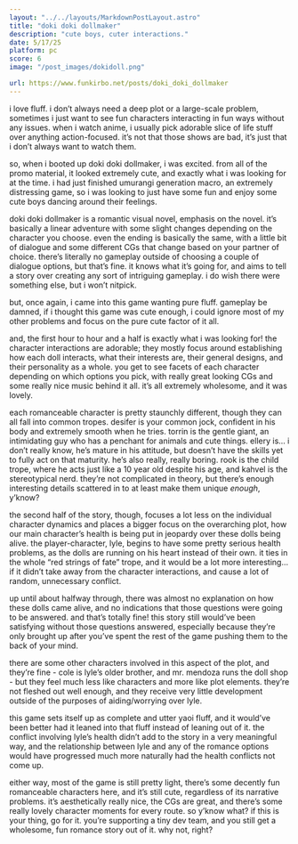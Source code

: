 ```yaml
---
layout: "../../layouts/MarkdownPostLayout.astro"
title: "doki doki dollmaker"
description: "cute boys, cuter interactions."
date: 5/17/25
platform: pc
score: 6
image: "/post_images/dokidoll.png"

url: https://www.funkirbo.net/posts/doki_doki_dollmaker
---
```

i love fluff. i don’t always need a deep plot or a large-scale problem, sometimes i just want to see fun characters interacting in fun ways without any issues. when i watch anime, i usually pick adorable slice of life stuff over anything action-focused. it’s not that those shows are bad, it’s just that i don’t always want to watch them.

so, when i booted up doki doki dollmaker, i was excited. from all of the promo material, it looked extremely cute, and exactly what i was looking for at the time. i had just finished umurangi generation macro, an extremely distressing game, so i was looking to just have some fun and enjoy some cute boys dancing around their feelings.

doki doki dollmaker is a romantic visual novel, emphasis on the novel. it’s basically a linear adventure with some slight changes depending on the character you choose. even the ending is basically the same, with a little bit of dialogue and some different CGs that change based on your partner of choice. there’s literally no gameplay outside of choosing a couple of dialogue options, but that’s fine. it knows what it’s going for, and aims to tell a story over creating any sort of intriguing gameplay. i do wish there were something else, but i won’t nitpick.

but, once again, i came into this game wanting pure fluff. gameplay be damned, if i thought this game was cute enough, i could ignore most of my other problems and focus on the pure cute factor of it all.

and, the first hour to hour and a half is exactly what i was looking for! the character interactions are adorable; they mostly focus around establishing how each doll interacts, what their interests are, their general designs, and their personality as a whole. you get to see facets of each character depending on which options you pick, with really great looking CGs and some really nice music behind it all. it’s all extremely wholesome, and it was lovely.

each romanceable character is pretty staunchly different, though they can all fall into common tropes. desifer is your common jock, confident in his body and extremely smooth when he tries. torrin is the gentle giant, an intimidating guy who has a penchant for animals and cute things. ellery is… i don’t really know, he’s mature in his attitude, but doesn’t have the skills yet to fully act on that maturity. he’s also really, really boring. rook is the child trope, where he acts just like a 10 year old despite his age, and kahvel is the stereotypical nerd. they’re not complicated in theory, but there’s enough interesting details scattered in to at least make them unique *enough*, y’know?

the second half of the story, though, focuses a lot less on the individual character dynamics and places a bigger focus on the overarching plot, how our main character’s health is being put in jeopardy over these dolls being alive. the player-character, lyle, begins to have some pretty serious health problems, as the dolls are running on his heart instead of their own. it ties in the whole “red strings of fate” trope, and it would be a lot more interesting… if it didn’t take away from the character interactions, and cause a lot of random, unnecessary conflict.

up until about halfway through, there was almost no explanation on how these dolls came alive, and no indications that those questions were going to be answered. and that’s totally fine! this story still would’ve been satisfying without those questions answered, especially because they’re only brought up after you’ve spent the rest of the game pushing them to the back of your mind.

there are some other characters involved in this aspect of the plot, and they’re fine - cole is lyle’s older brother, and mr. mendoza runs the doll shop - but they feel much less like characters and more like plot elements. they’re not fleshed out well enough, and they receive very little development outside of the purposes of aiding/worrying over lyle.

this game sets itself up as complete and utter yaoi fluff, and it would’ve been better had it leaned into that fluff instead of leaning out of it. the conflict involving lyle’s health didn’t add to the story in a very meaningful way, and the relationship between lyle and any of the romance options would have progressed much more naturally had the health conflicts not come up.

either way, most of the game is still pretty light, there’s some decently fun romanceable characters here, and it’s still cute, regardless of its narrative problems. it’s aesthetically really nice, the CGs are great, and there’s some really lovely character moments for every route. so y’know what? if this is your thing, go for it. you’re supporting a tiny dev team, and you still get a wholesome, fun romance story out of it. why not, right?
